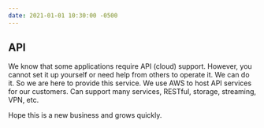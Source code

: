 ```yaml
---
date: 2021-01-01 10:30:00 -0500
---
```


API
-------------------
We know that some applications require API (cloud) support. However, you cannot set it up yourself or need help from others to operate it. We can do it. So we are here to provide this service. We use AWS to host API services for our customers. Can support many services, RESTful, storage, streaming, VPN, etc.

Hope this is a new business and grows quickly.
